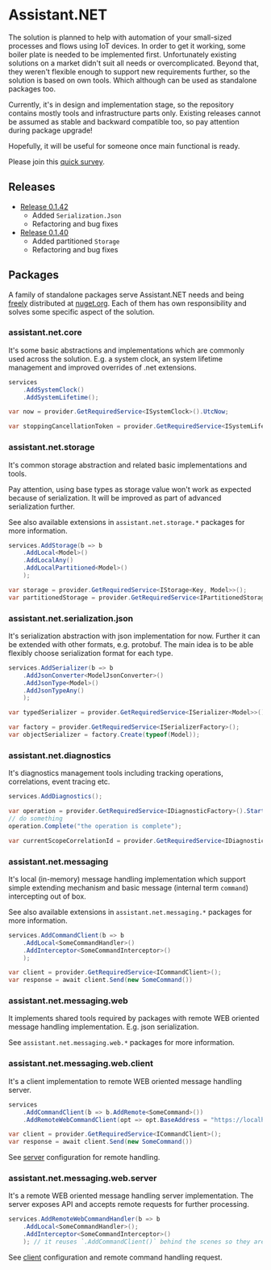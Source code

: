 # Assistant.NET

The solution is planned to help with automation of your small-sized processes and flows using IoT devices.
In order to get it working, some boiler plate is needed to be implemented first.
Unfortunately existing solutions on a market didn't suit all needs or overcomplicated.
Beyond that, they weren't flexible enough to support new requirements further, so the solution is based on own tools.
Which although can be used as standalone packages too.

Currently, it's in design and implementation stage, so the repository contains mostly tools and infrastructure parts only.
Existing releases cannot be assumed as stable and backward compatible too, so pay attention during package upgrade!

Hopefully, it will be useful for someone once main functional is ready.

Please join this [quick survey](https://forms.gle/eB3sN5Mw76WMpT6w5).

## Releases

- [Release 0.1.42](https://github.com/iotbusters/assistant.net/releases/tag/0.1.42)
  - Added `Serialization.Json`
  - Refactoring and bug fixes
- [Release 0.1.40](https://github.com/iotbusters/assistant.net/releases/tag/0.1.40)
  - Added partitioned `Storage`
  - Refactoring and bug fixes

## Packages

A family of standalone packages serve Assistant.NET needs and being [freely](license) distributed
at [nuget.org](https://nuget.org). Each of them has own responsibility and solves some specific aspect of the solution.

### assistant.net.core

It's some basic abstractions and implementations which are commonly used across the solution.
E.g. a system clock, an system lifetime management and improved overrides of .net extensions.

```csharp
services
    .AddSystemClock()
    .AddSystemLifetime();

var now = provider.GetRequiredService<ISystemClock>().UtcNow;

var stoppingCancellationToken = provider.GetRequiredService<ISystemLifetime>().Stopping;
```

### assistant.net.storage

It's common storage abstraction and related basic implementations and tools.

Pay attention, using base types as storage value won't work as expected because of serialization.
It will be improved as part of advanced serialization further.

See also available extensions in `assistant.net.storage.*` packages for more information.

```csharp
services.AddStorage(b => b
    .AddLocal<Model>()
    .AddLocalAny()
    .AddLocalPartitioned<Model>()
    );

var storage = provider.GetRequiredService<IStorage<Key, Model>>();
var partitionedStorage = provider.GetRequiredService<IPartitionedStorage<Key, Model>>();
```

### assistant.net.serialization.json

It's serialization abstraction with json implementation for now. Further it can be extended with other formats, e.g. protobuf.
The main idea is to be able flexibly choose serialization format for each type.

```csharp
services.AddSerializer(b => b
    .AddJsonConverter<ModelJsonConverter>()
    .AddJsonType<Model>()
    .AddJsonTypeAny()
    );

var typedSerializer = provider.GetRequiredService<ISerializer<Model>>();

var factory = provider.GetRequiredService<ISerializerFactory>();
var objectSerializer = factory.Create(typeof(Model));
```

### assistant.net.diagnostics

It's diagnostics management tools including tracking operations, correlations, event tracing etc.

```csharp
services.AddDiagnostics();

var operation = provider.GetRequiredService<IDiagnosticFactory>().Start("operation");
// do something
operation.Complete("the operation is complete");

var currentScopeCorrelationId = provider.GetRequiredService<IDiagnosticContext>().CorrelationId;
```

### assistant.net.messaging

It's local (in-memory) message handling implementation which support simple extending mechanism
and basic message (internal term `command`) intercepting out of box.

See also available extensions in `assistant.net.messaging.*` packages for more information.

```csharp
services.AddCommandClient(b => b
    .AddLocal<SomeCommandHandler>()
    .AddInterceptor<SomeCommandInterceptor>()
    );

var client = provider.GetRequiredService<ICommandClient>();
var response = await client.Send(new SomeCommand())
```

### assistant.net.messaging.web

It implements shared tools required by packages with remote WEB oriented message handling implementation.
E.g. json serialization.

See `assistant.net.messaging.web.*` packages for more information.

### assistant.net.messaging.web.client

It's a client implementation to remote WEB oriented message handling server.

```csharp
services
    .AddCommandClient(b => b.AddRemote<SomeCommand>())
    .AddRemoteWebCommandClient(opt => opt.BaseAddress = "https://localhost");

var client = provider.GetRequiredService<ICommandClient>();
var response = await client.Send(new SomeCommand())
```

See [server](#assistantnetmessagingwebserver) configuration for remote handling.

### assistant.net.messaging.web.server

It's a remote WEB oriented message handling server implementation. The server exposes API and accepts remote requests for further processing.

```csharp
services.AddRemoteWebCommandHandler(b => b
    .AddLocal<SomeCommandHandler>();
    .AddInterceptor<SomeCommandInterceptor>()
    ); // it reuses `.AddCommandClient()` behind the scenes so they are fully compatible.
```

See [client](#assistantnetmessagingwebclient) configuration and remote command handling request.
